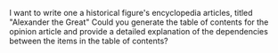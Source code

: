 I want to write one a historical figure's encyclopedia articles, titled "Alexander the Great" Could you generate the table of contents for the opinion article and provide a detailed explanation of the dependencies between the items in the table of contents?